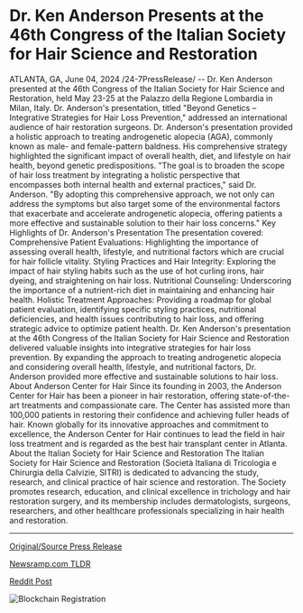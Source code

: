 # Dr. Ken Anderson Presents at the 46th Congress of the Italian Society for Hair Science and Restoration

ATLANTA, GA, June 04, 2024 /24-7PressRelease/ -- Dr. Ken Anderson presented at the 46th Congress of the Italian Society for Hair Science and Restoration, held May 23-25 at the Palazzo della Regione Lombardia in Milan, Italy. Dr. Anderson's presentation, titled "Beyond Genetics – Integrative Strategies for Hair Loss Prevention," addressed an international audience of hair restoration surgeons.  Dr. Anderson's presentation provided a holistic approach to treating androgenetic alopecia (AGA), commonly known as male- and female-pattern baldness. His comprehensive strategy highlighted the significant impact of overall health, diet, and lifestyle on hair health, beyond genetic predispositions.  "The goal is to broaden the scope of hair loss treatment by integrating a holistic perspective that encompasses both internal health and external practices," said Dr. Anderson. "By adopting this comprehensive approach, we not only can address the symptoms but also target some of the environmental factors that exacerbate and accelerate androgenetic alopecia, offering patients a more effective and sustainable solution to their hair loss concerns."  Key Highlights of Dr. Anderson's Presentation  The presentation covered:  Comprehensive Patient Evaluations: Highlighting the importance of assessing overall health, lifestyle, and nutritional factors which are crucial for hair follicle vitality.  Styling Practices and Hair Integrity: Exploring the impact of hair styling habits such as the use of hot curling irons, hair dyeing, and straightening on hair loss.  Nutritional Counseling: Underscoring the importance of a nutrient-rich diet in maintaining and enhancing hair health.  Holistic Treatment Approaches: Providing a roadmap for global patient evaluation, identifying specific styling practices, nutritional deficiencies, and health issues contributing to hair loss, and offering strategic advice to optimize patient health.  Dr. Ken Anderson's presentation at the 46th Congress of the Italian Society for Hair Science and Restoration delivered valuable insights into integrative strategies for hair loss prevention. By expanding the approach to treating androgenetic alopecia and considering overall health, lifestyle, and nutritional factors, Dr. Anderson provided more effective and sustainable solutions to hair loss.  About Anderson Center for Hair  Since its founding in 2003, the Anderson Center for Hair has been a pioneer in hair restoration, offering state-of-the-art treatments and compassionate care. The Center has assisted more than 100,000 patients in restoring their confidence and achieving fuller heads of hair. Known globally for its innovative approaches and commitment to excellence, the Anderson Center for Hair continues to lead the field in hair loss treatment and is regarded as the best hair transplant center in Atlanta.  About the Italian Society for Hair Science and Restoration  The Italian Society for Hair Science and Restoration (Società Italiana di Tricologia e Chirurgia della Calvizie, SITRI) is dedicated to advancing the study, research, and clinical practice of hair science and restoration. The Society promotes research, education, and clinical excellence in trichology and hair restoration surgery, and its membership includes dermatologists, surgeons, researchers, and other healthcare professionals specializing in hair health and restoration. 

---

[Original/Source Press Release](https://www.24-7pressrelease.com/press-release/511417/dr-ken-anderson-presents-at-the-46th-congress-of-the-italian-society-for-hair-science-and-restoration)
                    

[Newsramp.com TLDR](None) 



[Reddit Post](https://www.reddit.com/r/HealthCareNewsInfo/comments/1d7r7oz/dr_ken_anderson_presents_holistic_approach_to/) 



![Blockchain Registration](https://cdn.newsramp.app/24-7PressRelease/qrcode/246/4/mintFj6v.webp)